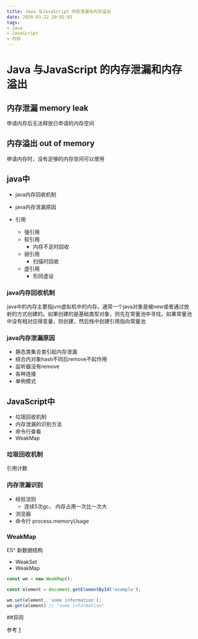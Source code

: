 ```yaml
---
title: Java 与JavaScript 内存泄漏与内存溢出
date: 2020-03-22 20:01:01
tags:
- Java
- JavaScript
- 内存
---
```



# Java 与JavaScript 的内存泄漏和内存溢出


## 内存泄漏 memory leak
申请内存后无法释放已申请的内存空间

## 内存溢出 out of memory
申请内存时，没有足够的内存空间可以使用

## java中
- java内存回收机制
- java内存泄漏原因

- 引用
  - 强引用
  - 软引用
    - 内存不足时回收
  - 弱引用
    - 扫描时回收
  - 虚引用
    - 形同虚设

### java内存回收机制

java中的内存主要指jvm虚拟机中的内存。通常一个java对象是被new或者通过放射的方式创建的。如果创建的是基础类型对象，则先在常量池中寻找，如果常量池中没有相对应得变量，则创建，然后栈中创建引用指向常量池


### java内存泄漏原因
- 静态类集合类引起内存泄漏
- 结合内对象hash不同后remove不起作用
- 监听器没有remove
- 各种连接
- 单例模式
## JavaScript中
- 垃圾回收机制
- 内存泄漏的识别方法
- 命令行查看
- WeakMap

### 垃圾回收机制

 引用计数

### 内存泄漏识别
- 经验法则
  - 连续5次gc， 内存占用一次比一次大
- 浏览器
- 命令行 process.memoryUsage

### WeakMap
ES^ 新数据结构
- WeakSet
- WeakMap

``` JavaScript
const wm = new WeakMap();

const element = document.getElementById('example');

wm.set(element, 'some information');
wm.get(element) // "some information"
```
##异同


参考
[1](http://www.ruanyifeng.com/blog/2017/04/memory-leak.html)
